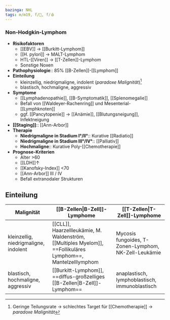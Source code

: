 ```yaml
---
bazinga: NHL
tags: m/m19, f/🦀, f/🩸
---
```

### Non-Hodgkin-Lymphom
- **Risikofaktoren**
	- [[EBV]] → [[Burkitt-Lymphom]]
	- [[H. pylori]] → MALT-Lymphom
	- HTL-[[Viren]] → [[T-Zellen]]-Lymphom
	- Sonstige Noxen
- **Pathophysiologie**:: 85% [[B-Zellen]]-[[Lymphom]]
- **Einteilung**
	- kleinzellig, niedrigmaligne, indolent (*paradoxe Malignität*)[^1]
	- blastisch, hochmaligne, aggressiv
- **Symptome**
	- [[Lymphadenopathie]], [[B-Symptomatik]], [[Splenomegalie]]
	- Befall von [[Waldeyer-Rachenring]] und Mesenterial-[[Lymphknoten]]
	- ggf. [[Pancytopenie]] → [[Anämie]], [[Blutungsneigung]], Infektneigung
- **[[Staging]]**:: [[Ann-Arbor]]
- **Therapie**
	- **Niedrigmaligne in Stadium I°/II°**:: Kurative [[Radiatio]]
	- **Niedrigmaligne in Stadium III°/IV°**:: [[Palliativ]]
	- **Hochmaligne**:: Kurative Poly-[[Chemotherapie]]
- **Prognose-Kriterien**
	- Alter >60
	- [[LDH]]↑ 
	- [[Kanofsky-Index]] <70
	- [[Ann-Arbor]] III / IV
	- Befall extranodaler Strukturen

## Einteilung
Malignität|[[B-Zellen\|B-Zell]]-Lymphome|[[T-Zellen\|T-Zell]]-Lymphome
-|-|-
kleinzellig, niedrigmaligne, indolent|[[CLL]], Haarzellleukämie, M. Waldenström, [[Multiples Myelom]], ==Follikuläres Lymphom==, Mantelzelllymphom|Mycosis fungoides, T-Zonen-Lymphom, NK-Zell-Leukämie
blastisch, hochmaligne, aggressiv|[[Burkitt-Lymphom]], ==diffus-großzelliges [[B-Zellen\|B-Zell]]-Lymphom==|anaplastisch, lymphoblastisch, immunoblastisch

[^1]: Geringe Teilungsrate → schlechtes Target für [[Chemotherapie]] → *paradoxe Malignität*